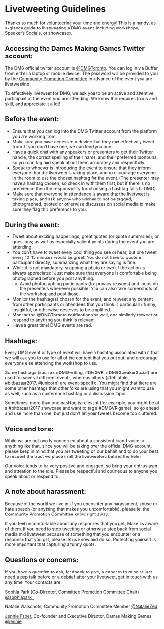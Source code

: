 # Livetweeting Guidelines

Thanks so much for volunteering your time and energy! This is a handy, at-a-glance guide to livetweeting a DMG event, including workshops, Speaker’s Socials, or showcases.

## Accessing the Dames Making Games Twitter account:

The DMG official twitter account is [@DMGToronto](https://twitter.com/dmgtoronto). You can log in via Buffer from either a laptop or mobile device. The password will be provided to you by the [Community Promotion Committee](https://governance.dmg.to/committees/community-care.html) in advance of the event you are livetweeting.

To effectively livetweet for DMG, we ask you to be an active and attentive participant at the event you are attending. We know this requires focus and skill, and appreciate it a lot!

## Before the event:

- Ensure that you can log into the DMG Twitter account from the platform you are working from.
- Make sure you have access to a device that they can effectively tweet from. If you don’t have one, we can lend you one.
- Have a quick chat with any speakers or presenters to get their Twitter handle, the correct spelling of their name, and their preferred pronouns, so you can tag and speak about them accurately and respectfully.
- Speak to whoever is introducing the event to ensure that they inform everyone that the livetweet is taking place, and to encourage everyone in the room to use the chosen hashtag for the event. (The presenter may have a hashtag chosen, so check in with them first, but if there is no preference then the responsibility for choosing a hashtag falls to DMG).
- Make sure that everyone in attendance is aware that the livetweet is taking place, and ask anyone who wishes to not be tagged, photographed, quoted or otherwise discusses on social media to make sure they flag this preference to you.

## During the event:

- Tweet about exciting happenings; great quotes (or quote summaries); or questions; as well as especially salient points during the event you are attending.
- You don’t have to tweet every cool thing you see or hear, but one tweet every 10-15 minutes would be great! You do not have to quote a participant directly, summarizing what they are saying is fine.
- While it is not mandatory, snapping a photo or two of the action is always appreciated! Just make sure that everyone is comfortable being photographed before you post anything.
  - Avoid photographing participants (for privacy reasons) and focus on the presenters whenever possible. You can also take screenshots of the workshop and post those.
- Monitor the hashtag(s) chosen for the event, and retweet any content from other participants or attendees that you think is particularly funny, insightful, or otherwise deserves to be amplified.
- Monitor the @DMGToronto notifications as well, and similarly retweet or respond to anything you think is relevant.
- Have a great time! DMG events are rad.

## Hashtags:
Every DMG event or type of event will have a hashtag associated with it that we will ask you to use for all of the content that you put out, and encourage everyone else attending the workshop to use.

Some hashtags (such as #DMGwriting, #DMGVR, #DMGSpeakerSocial) are used for several different events, whereas others (#febfatale, #bitbazaar2017, #junicorn) are event-specific. You might find that there are some other hashtags that other folks are using that you might want to use as well, such as a conference hashtag or a discussion topic.

Sometimes, more than one hashtag is relevant (for example, you might be at a #bitbazaar2017 showcase and want to tag a #DMGVR game), so go ahead and use more than one, but just don’t let your tweets become too cluttered.

## Voice and tone:
While we are not overly concerned about a consistent brand voice or anything like that, since you will be taking over the official DMG account, please keep in mind that you are tweeting on our behalf and to do your best to respect the trust we place in all the livetweeters behind the helm.

Our voice tends to be very positive and engaged, so bring your enthusiasm and attention to the role. Please be respectful and courteous to anyone you speak about or respond to.

## A note about harassment:
Because of the world we live in, if you encounter any harassment, abuse or hate speech (or anything that makes you uncomfortable), please let the [Community Promotion Committee](https://governance.dmg.to/committees/community-care.html) know right away.

If you feel uncomfortable about any responses that you get, Make us aware of them. If you need to stop tweeting or otherwise step back from social media mid livetweet because of something that you encounter or a response that you get, please let us know and do so. Protecting yourself is more important that capturing a funny quote.

## Questions or concerns:
If you have a question to ask, feedback to give, a concern to raise or just need a pep talk before or a debrief after your livetweet, get in touch with us any time! Your contacts are:

[Sophia Park](mailto:sophia@dmg.to) (Co-Director, Committee Promotion Committee Chair)
[@sophiapark_](https://twitter.com/sophiapark_)

Natalie Walschots, Community Promotion Committee Member
[@NatalieZed](https://twitter.com/NatalieZed)

[Jennie Faber](mailto:jennie@dmg.to), Co-founder and Executive Director, Dames Making Games
[@jennie](https://twitter.com/jennie)
